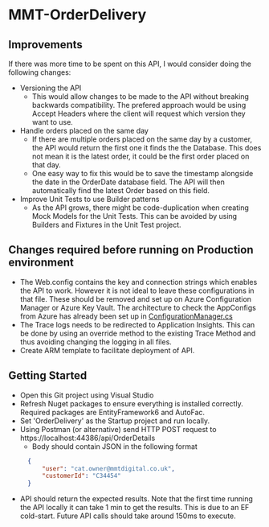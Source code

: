 # MMT-OrderDelivery

## Improvements
If there was more time to be spent on this API, I would consider doing the following changes:
- Versioning the API
  - This would allow changes to be made to the API without breaking backwards compatibility. The prefered approach would be using Accept Headers where the client will request which version they want to use.
- Handle orders placed on the same day
  - If there are multiple orders placed on the same day by a customer, the API would return the first one it finds the the Database. This does not mean it is the latest order, it could be the first order placed on that day.
  - One easy way to fix this would be to save the timestamp alongside the date in the OrderDate database field. The API will then automatically find the latest Order based on this field.
- Improve Unit Tests to use Builder patterns
  - As the API grows, there might be code-duplication when creating Mock Models for the Unit Tests. This can be avoided by using Builders and Fixtures in the Unit Test project.

## Changes required before running on Production environment
- The Web.config contains the key and connection strings which enables the API to work. However it is not ideal to leave these configurations in that file. These should be removed and set up on Azure Configuration Manager or Azure Key Vault. The architecture to check the AppConfigs from Azure has already been set up in [ConfigurationManager.cs](https://github.com/Kesh-Hub/MMT-OrderDelivery/blob/master/OrderDelivery/Utils/ConfigurationManager.cs)
- The Trace logs needs to be redirected to Application Insights. This can be done by using an override method to the existing Trace Method and thus avoiding changing the logging in all files.
- Create ARM template to facilitate deployment of API.

## Getting Started
- Open this Git project using Visual Studio
- Refresh Nuget packages to ensure everything is installed correctly. Required packages are EntityFramework6 and AutoFac.
- Set 'OrderDelivery' as the Startup project and run locally.
- Using Postman (or alternative) send HTTP POST request to https://localhost:44386/api/OrderDetails
  - Body should contain JSON in the following format
  ```json
    { 
	    "user": "cat.owner@mmtdigital.co.uk",
	    "customerId": "C34454"
    }
    ```
- API should return the expected results. 
Note that the first time running the API locally it can take 1 min to get the results. This is due to an EF cold-start. Future API calls should take around 150ms to execute.


